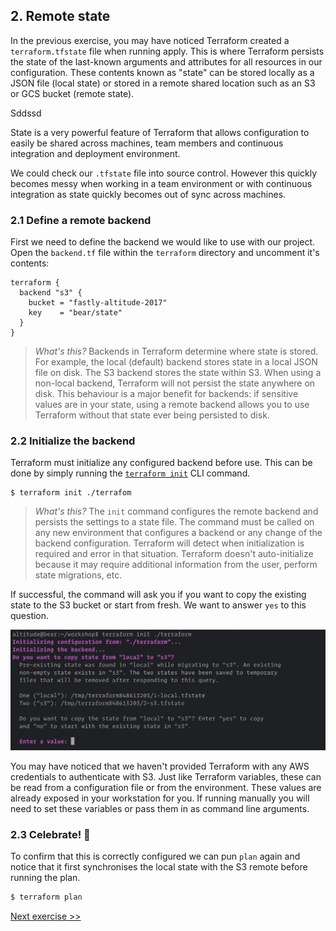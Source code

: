 ## 2. Remote state

In the previous exercise, you may have noticed Terraform created a `terraform.tfstate` file when running apply. This is where Terraform persists the state of the last-known arguments and attributes for all resources in our configuration. These contents known as "state" can be stored locally as a JSON file (local state) or stored in a remote shared location such as an S3 or GCS bucket (remote state).

Sddssd

State is a very powerful feature of Terraform that allows configuration to easily be shared across machines, team members and continuous integration and deployment environment.

We could check our `.tfstate` file into source control. However this quickly becomes messy when working in a team environment or with continuous integration as state quickly becomes out of sync across machines.

### 2.1 Define a remote backend

First we need to define the backend we would like to use with our project. Open the `backend.tf` file within the `terraform` directory and uncomment it's contents:

```vcl  
terraform {
  backend "s3" {
    bucket = "fastly-altitude-2017"
    key    = "bear/state"
  }
}  
```

> _What's this?_
Backends in Terraform determine where state is stored. For example, the local (default) backend stores state in a local JSON file on disk. The S3 backend stores the state within S3. When using a non-local backend, Terraform will not persist the state anywhere on disk. This behaviour is a major benefit for backends: if sensitive values are in your state, using a remote backend allows you to use Terraform without that state ever being persisted to disk.

### 2.2 Initialize the backend

Terraform must initialize any configured backend before use. This can be done by simply running the [`terraform init`](https://www.terraform.io/docs/commands/init.html) CLI command. 

```
$ terraform init ./terrafom
```

> _What's this?_
The `init` command configures the remote backend and persists the settings to a state file. The command must be called on any new environment that configures a backend or any change of the backend configuration. Terraform will detect when initialization is required and error in that situation. Terraform doesn't auto-initialize because it may require additional information from the user, perform state migrations, etc.

If successful, the command will ask you if you want to copy the existing state to the S3 bucket or start from fresh. We want to answer `yes` to this question.

![terraform init](img/terraform-init.jpg)

You may have noticed that we haven't provided Terraform with any AWS credentials to authenticate with S3. Just like Terraform variables, these can be read from a configuration file or from the environment. These values are already exposed in your workstation for you. If running manually you will need to set these variables or pass them in as command line arguments.

### 2.3 Celebrate! 🎉
To confirm that this is correctly configured we can pun `plan` again and notice that it first synchronises the local state with the S3 remote before running the plan.

```sh
$ terraform plan
```

[Next exercise >>](3.md)


